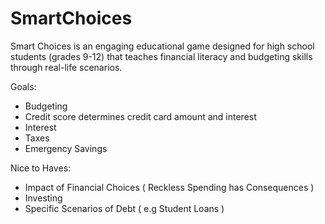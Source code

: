 # SmartChoices
Smart Choices is an engaging educational game designed for high school students (grades 9-12) that teaches financial literacy and budgeting skills through real-life scenarios. 

Goals: 
- Budgeting
- Credit score determines credit card amount and interest
- Interest
- Taxes 
- Emergency Savings

Nice to Haves:

- Impact of Financial Choices ( Reckless Spending has Consequences )
- Investing
- Specific Scenarios of Debt ( e.g Student Loans )
